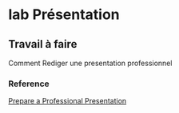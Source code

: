 # lab Présentation 
## Travail à faire
Comment Rediger une presentation professionnel
### Reference
[Prepare a Professional Presentation](https://www.wikihow.com/Prepare-a-Professional-Presentation)
